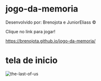 # jogo-da-memoria
Desenvolvido por: Brenojota e JuniorEliass ©

Clique no link para jogar!

https://brenojota.github.io/jogo-da-memoria/

# tela de inicio

![the-last-of-us](https://user-images.githubusercontent.com/105889905/224551362-379817a5-6451-4c8a-a746-81a0f16af87a.png)
